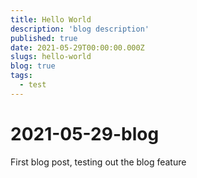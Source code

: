 ```yaml
---
title: Hello World
description: 'blog description'
published: true
date: 2021-05-29T00:00:00.000Z
slugs: hello-world
blog: true
tags:
  - test
---
```


# 2021-05-29-blog

First blog post, testing out the blog feature
